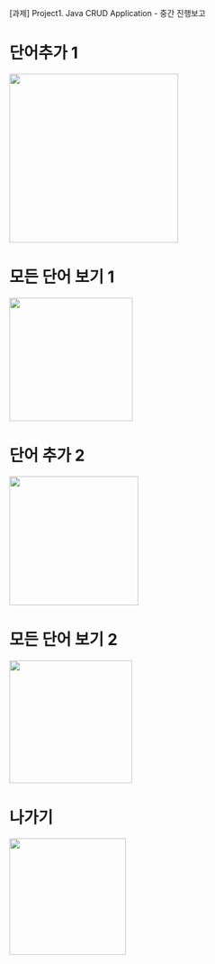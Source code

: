 [과제] Project1. Java CRUD Application - 중간 진행보고

# 단어추가 1
<img width="300" src="https://github.com/eunsaemsaem/PP_WordMaster/assets/142576710/d4eb30bc-7eb4-44fc-b6e4-1b33706ea733">

# 모든 단어 보기 1
<img width="219" src="https://github.com/eunsaemsaem/PP_WordMaster/assets/142576710/208d324c-a6e7-4d6f-a732-b87bf3a28114">

# 단어 추가 2
<img width="229" src="https://github.com/eunsaemsaem/PP_WordMaster/assets/142576710/1211f9d7-cc3b-407d-995d-60ccb63ad551">

# 모든 단어 보기 2
<img width="218" src="https://github.com/eunsaemsaem/PP_WordMaster/assets/142576710/d3361516-7037-403e-a846-fd463a7058d9">

# 나가기
<img width="207" src="https://github.com/eunsaemsaem/PP_WordMaster/assets/142576710/0276b7df-1f55-43e1-b546-b5b922066643">
